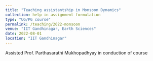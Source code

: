 ```yaml
---
title: "Teaching assistantship in Monsoon Dynamics"
collection: help in assignment formulation 
type: "UG/PG course"
permalink: /teaching/2022-monsoon
venue: "IIT Gandhinagar, Earth Sciences"
date: 2022-08-01
location: "IIT Gandhinagar"
---
```


Assisted Prof. Parthasarathi Mukhopadhyay in conduction of course
